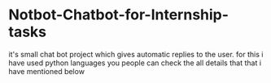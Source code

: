 # Notbot-Chatbot-for-Internship-tasks
it's small chat bot project which gives automatic replies to the user. for this i have used python languages you people can check the all details that that i have mentioned below
